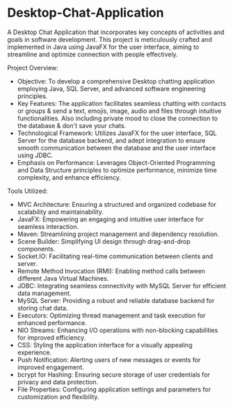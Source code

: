 # Desktop-Chat-Application

A Desktop Chat Application that incorporates key concepts of activities and goals in software development. This project is meticulously crafted and implemented in Java using JavaFX for the user interface, aiming to streamline and optimize connection with people effectively.

Project Overview:
- Objective: To develop a comprehensive Desktop chatting application employing Java, SQL Server, and advanced software engineering principles.
- Key Features: The application facilitates seamless chatting with contacts or groups & send a text, emojis, image, audio and files through intuitive functionalities. Also including private mood to close the connection to the database & don't save your chats.
- Technological Framework: Utilizes JavaFX for the user interface, SQL Server for the database backend, and adept integration to ensure smooth communication between the database and the user interface using JDBC.
- Emphasis on Performance: Leverages Object-Oriented Programming and Data Structure principles to optimize performance, minimize time complexity, and enhance efficiency.

Tools Utilized:
* MVC Architecture: Ensuring a structured and organized codebase for scalability and maintainability.
* JavaFX: Empowering an engaging and intuitive user interface for seamless interaction.
* Maven: Streamlining project management and dependency resolution.
* Scene Builder: Simplifying UI design through drag-and-drop components.
* Socket.IO: Facilitating real-time communication between clients and server.
* Remote Method Invocation (RMI): Enabling method calls between different Java Virtual Machines.
* JDBC: Integrating seamless connectivity with MySQL Server for efficient data management.
* MySQL Server: Providing a robust and reliable database backend for storing chat data.
* Executors: Optimizing thread management and task execution for enhanced performance.
* NIO Streams: Enhancing I/O operations with non-blocking capabilities for improved efficiency.
* CSS: Styling the application interface for a visually appealing experience.
* Push Notification: Alerting users of new messages or events for improved engagement.
* bcrypt for Hashing: Ensuring secure storage of user credentials for privacy and data protection.
* File Properties: Configuring application settings and parameters for customization and flexibility.
